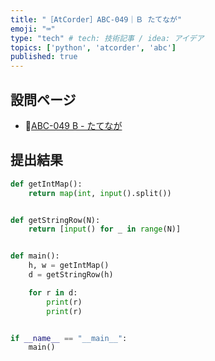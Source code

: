 ```yaml
---
title: "［AtCorder］ABC-049｜Ｂ たてなが"
emoji: "⌨️"
type: "tech" # tech: 技術記事 / idea: アイデア
topics: ['python', 'atcorder', 'abc']
published: true
---
```


## 設問ページ

- 🔗[ABC-049 B - たてなが](https://atcoder.jp/contests/abc049/tasks/abc049_b)

## 提出結果

```python
def getIntMap():
    return map(int, input().split())


def getStringRow(N):
    return [input() for _ in range(N)]


def main():
    h, w = getIntMap()
    d = getStringRow(h)

    for r in d:
        print(r)
        print(r)


if __name__ == "__main__":
    main()
```
